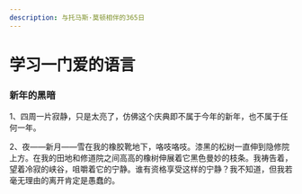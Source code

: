```yaml
---
description: 与托马斯·莫顿相伴的365日
---
```


# 学习一门爱的语言

### 新年的黑暗

1、四周一片寂静，只是太亮了，仿佛这个庆典即不属于今年的新年，也不属于任何一年。

2、夜——新月——雪在我的橡胶靴地下，咯吱咯吱。漆黑的松树一直伸到隐修院上方。在我的田地和修道院之间高高的橡树伸展着它黑色曼妙的枝条。我祷告着，望着冷寂的峡谷，咀嚼着它的宁静。谁有资格享受这样的宁静？我不知道，但我若毫无理由的离开肯定是愚蠢的。

